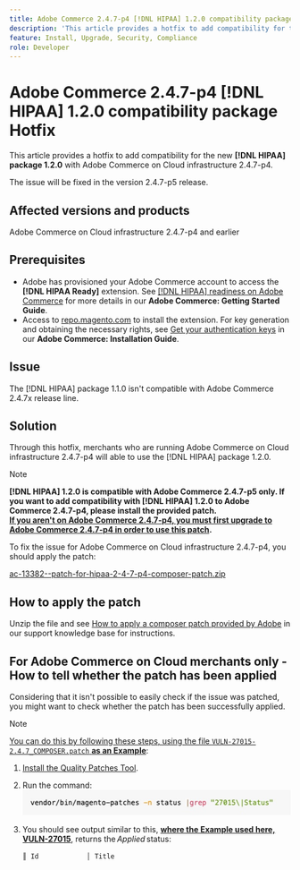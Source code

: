 ```yaml
---
title: Adobe Commerce 2.4.7-p4 [!DNL HIPAA] 1.2.0 compatibility package Hotfix
description: 'This article provides a hotfix to add compatibility for the new [!DNL HIPAA] package 1.2.0 with Adobe Commerce on Cloud infrastructure 2.4.7-p4'
feature: Install, Upgrade, Security, Compliance
role: Developer
---
```

# Adobe Commerce 2.4.7-p4 [!DNL HIPAA] 1.2.0 compatibility package Hotfix

This article provides a hotfix to add compatibility for the new **[!DNL HIPAA] package 1.2.0** with Adobe Commerce on Cloud infrastructure 2.4.7-p4.

The issue will be fixed in the version 2.4.7-p5 release.

## Affected versions and products

Adobe Commerce on Cloud infrastructure 2.4.7-p4 and earlier

## Prerequisites

* Adobe has provisioned your Adobe Commerce account to access the **[!DNL HIPAA Ready]** extension. See [[!DNL HIPAA] readiness on Adobe Commerce](https://experienceleague.adobe.com/en/docs/commerce-admin/start/compliance/hipaa-ready-service/overview) for more details in our **Adobe Commerce: Getting Started Guide**.
* Access to [repo.magento.com](https://repo.magento.com) to install the extension. For key generation and obtaining the necessary rights, see [Get your authentication keys](https://experienceleague.adobe.com/en/docs/commerce-operations/installation-guide/prerequisites/authentication-keys) in our **Adobe Commerce: Installation Guide**.

## Issue

The [!DNL HIPAA] package 1.1.0 isn't compatible with Adobe Commerce 2.4.7x release line.

## Solution

Through this hotfix, merchants who are running Adobe Commerce on Cloud infrastructure 2.4.7-p4 will able to use the [!DNL HIPAA] package 1.2.0.

>[!NOTE]
>
>**[!DNL HIPAA] 1.2.0 is compatible with Adobe Commerce 2.4.7-p5 only. If you want to add compatibility with [!DNL HIPAA] 1.2.0 to Adobe Commerce 2.4.7-p4, please install the provided patch.<br><u>If you aren't on Adobe Commerce 2.4.7-p4, you must first upgrade to Adobe Commerce 2.4.7-p4 in order to use this patch</u>.**

To fix the issue for Adobe Commerce on Cloud infrastructure 2.4.7-p4, you should apply the patch:

 [ac-13382--patch-for-hipaa-2-4-7-p4-composer-patch.zip](assets/ac-13382--patch-for-hipaa-2-4-7-p4-composer-patch.zip)

## How to apply the patch

Unzip the file and see [How to apply a composer patch provided by Adobe](https://experienceleague.adobe.com/docs/commerce-knowledge-base/kb/how-to/how-to-apply-a-composer-patch-provided-by-magento.html) in our support knowledge base for instructions.

## For Adobe Commerce on Cloud merchants only - How to tell whether the patch has been applied

Considering that it isn't possible to easily check if the issue was patched, you might want to check whether the patch has been successfully applied. 

>[!NOTE]
>
><u>You can do this by following these steps, using the file `VULN-27015-2.4.7_COMPOSER.patch` **as an Example**</u>:

1. [Install the Quality Patches Tool](https://experienceleague.adobe.com/docs/commerce-operations/tools/quality-patches-tool/usage.html).
1. Run the command:<br>
 ![cve-2024-34102-tell-if-patch-applied-code](assets/cve-2024-34102-tell-if-patch-applied-code.png)
1. You should see output similar to this, **<u>where the Example used here, VULN-27015</u>**, returns the *Applied* status:

    ```bash
    ║ Id            │ Title                                                        │ Category        │ Origin                 │ Status      │ Details                                          ║ ║ N/A           │ ../m2-hotfixes/VULN-27015-2.4.7_COMPOSER_patch.patch      │ Other           │ Local                  │ Applied     │ Patch type: Custom                                
    ```

<!-- For Step 2:
     ```bash
    vendor/bin/magento-patches -n status |grep "27015\|Status"
     ```
-->
